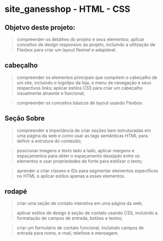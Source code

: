 # site_ganesshop - HTML - CSS

## Objetvo deste projeto:
> compreender os detalhes do projeto e seus elementos;
> aplicar conceitos de design responsivo ao projeto, incluindo a utilização de Flexbox para criar um layout flexível e adaptável. 

## cabeçalho
> compreender os elementos principais que compõem o cabeçalho de um site, incluindo o logotipo da loja, o menu de navegação e seus respectivos links; aplicar estilos CSS para criar um cabeçalho visualmente atraente e funcional;

> compreender os conceitos básicos de layout usando Flexbox.

## Seção Sobre
> compreender a importância de criar seções bem estruturadas em uma página da web e como usar as tags semânticas HTML para definir a estrutura do conteúdo;

> posicionar imagens e texto lado a lado, aplicar margens e espaçamentos para obter o espaçamento desejado entre os elementos e usar propriedades de fonte para estilizar o texto;

> aprender a criar classes e IDs para segmentar elementos específicos no HTML e aplicar estilos apenas a esses elementos.

## rodapé
> criar uma seção de contato interativa em uma página da web;

> aplicar estilos de design à seção de contato usando CSS, incluindo a formatação de campos de entrada, botões e textos;

> criar um formulário de contato funcional, incluindo campos de entrada para nome, e-mail, telefone e mensagem.